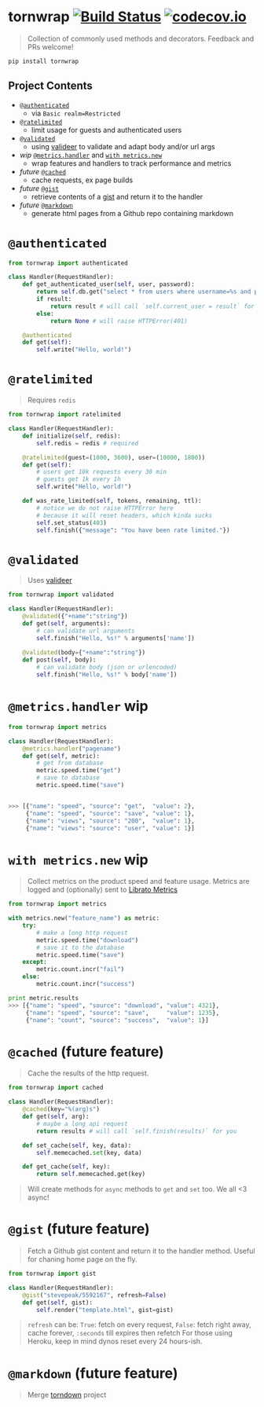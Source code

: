 # tornwrap [![Build Status](https://api.travis-ci.org/stevepeak/tornwrap.svg?branch=master)](http://travis-ci.org/stevepeak/tornwrap) [![codecov.io](https://codecov.io/github/stevepeak/tornwrap/coverage.svg?branch=master)](https://codecov.io/github/stevepeak/tornwrap)

> Collection of commonly used methods and decorators. Feedback and PRs welcome!

```sh
pip install tornwrap
```

## Project Contents

- [`@authenticated`](#authenticated)
  - via `Basic realm=Restricted`
- [`@ratelimited`](#ratelimited)
  - limit usage for guests and authenticated users
- [`@validated`](#validated)
  - using [valideer](https://github.com/podio/valideer) to validate and adapt body and/or url args
- *wip* [`@metrics.handler`](#metrics.handler) and [`with metrics.new`](#withmetrics.new)
  - wrap features and handlers to track performance and metrics
- *future* [`@cached`](#cached)
  - cache requests, ex page builds
- *future* [`@gist`](#gist)
  - retrieve contents of a [gist](https://gist.github.com/) and return it to the handler
- *future* [`@markdown`](#markdown)
  - generate html pages from a Github repo containing markdown



# `@authenticated`

```py
from tornwrap import authenticated

class Handler(RequestHandler):
    def get_authenticated_user(self, user, password):
        return self.db.get("select * from users where username=%s and password=%s limit 1", user, password)
        if result:
            return result # will call `self.current_user = result` for you
        else:
            return None # will raise HTTPError(401)

    @authenticated
    def get(self):
        self.write("Hello, world!")
```

# `@ratelimited`
> Requires `redis`

```py
from tornwrap import ratelimited

class Handler(RequestHandler):
    def initialize(self, redis):
        self.redis = redis # required

    @ratelimited(guest=(1000, 3600), user=(10000, 1800))
    def get(self):
        # users get 10k requests every 30 min
        # guests get 1k every 1h
        self.write("Hello, world!")

    def was_rate_limited(self, tokens, remaining, ttl):
        # notice we do not raise HTTPError here
        # because it will reset headers, which kinda sucks
        self.set_status(403)
        self.finish({"message": "You have been rate limited."})
```

# `@validated`
> Uses [valideer](https://github.com/podio/valideer)

```py
from tornwrap import validated

class Handler(RequestHandler):
    @validated({"+name":"string"})
    def get(self, arguments):
        # can validate url arguments
        self.finish("Hello, %s!" % arguments['name'])
    
    @validated(body={"+name":"string"})
    def post(self, body):
        # can validate body (json or urlencoded)
        self.finish("Hello, %s!" % body['name'])

```

# `@metrics.handler` **wip**
```python
from tornwrap import metrics

class Handler(RequestHandler):
    @metrics.handler("pagename")
    def get(self, metric):
        # get from database
        metric.speed.time("get")
        # save to database
        metric.speed.time("save")


>>> [{"name": "speed", "source": "get",  "value": 2}, 
     {"name": "speed", "source": "save", "value": 1}, 
     {"name": "views", "source": "200",  "value": 1},
     {"name": "views": "source": "user", "value": 1}]

```

# `with metrics.new` **wip**
> Collect metrics on the product speed and feature usage. Metrics are logged and (optionally) sent to [Librato Metrics](https://librato.com/)

```python
from tornwrap import metrics

with metrics.new("feature_name") as metric:
    try:
        # make a long http request
        metric.speed.time("download")
        # save it to the database
        metric.speed.time("save")
    except:
        metric.count.incr("fail")
    else:
        metric.count.incr("success")

print metric.results
>>> [{"name": "speed", "source": "download", "value": 4321}, 
     {"name": "speed", "source": "save",     "value": 1235}, 
     {"name": "count", "source": "success",  "value": 1}]

```

# `@cached` (future feature)
> Cache the results of the http request.

```python
from tornwrap import cached

class Handler(RequestHandler):
    @cached(key="%(arg)s")
    def get(self, arg):
        # maybe a long api request
        return results # will call `self.finish(results)` for you

    def set_cache(self, key, data):
        self.memecached.set(key, data)

    def get_cache(self, key):
        return self.memecached.get(key)

```
> Will create methods for `async` methods to `get` and `set` too. We all <3 async!

# `@gist` (future feature)
> Fetch a Github gist content and return it to the handler method. 
> Useful for chaning home page on the fly.

```python
from tornwrap import gist

class Handler(RequestHandler):
    @gist("stevepeak/5592167", refresh=False)
    def get(self, gist):
        self.render("template.html", gist=gist)
```
> `refresh` can be: `True`: fetch on every request, `False`: fetch right away, cache forever, `:seconds` till expires then refetch
> For those using Heroku, keep in mind dynos reset every 24 hours-ish.

# `@markdown` (future feature)
> Merge [torndown](https://github.com/stevepeak/torndown) project
